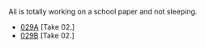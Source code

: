 Ali is totally working on a school paper and not sleeping.

* [029A](029A--Take02--.md) [Take 02.]
* [029B](029B--Take02--.md) [Take 02.]
